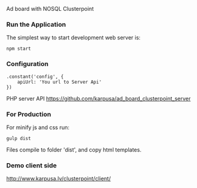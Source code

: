 Ad board with NOSQL Clusterpoint

### Run the Application

The simplest way to start development web server is:

`npm start`

### Configuration

```
.constant('config', {
    apiUrl: 'You url to Server Api'
})
```

PHP server API https://github.com/karpusa/ad_board_clusterpoint_server

### For Production

For minify js and css run:

`gulp dist`

Files compile to folder 'dist', and copy html templates.

### Demo client side

http://www.karpusa.lv/clusterpoint/client/
